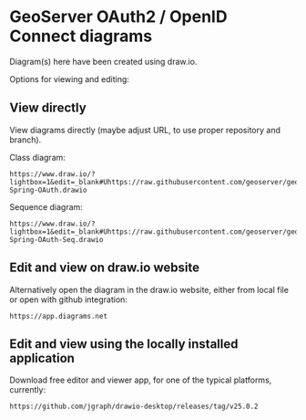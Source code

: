 # GeoServer OAuth2 / OpenID Connect diagrams

Diagram(s) here have been created using draw.io.

Options for viewing and editing:

## View directly

View diagrams directly (maybe adjust URL, to use proper repository and branch).

Class diagram:

    https://www.draw.io/?lightbox=1&edit=_blank#Uhttps://raw.githubusercontent.com/geoserver/geoserver/refs/heads/main/src/community/security/oidc/doc/diagrams/GeoServer-Spring-OAuth.drawio

Sequence diagram:

    https://www.draw.io/?lightbox=1&edit=_blank#Uhttps://raw.githubusercontent.com/geoserver/geoserver/refs/heads/main/src/community/security/oidc/doc/diagrams/GeoServer-Spring-OAuth-Seq.drawio

## Edit and view on draw.io website

Alternatively open the diagram in the draw.io website, either from local file or open with github integration:

    https://app.diagrams.net

## Edit and view using the locally installed application

Download free editor and viewer app, for one of the typical platforms, currently:

    https://github.com/jgraph/drawio-desktop/releases/tag/v25.0.2
